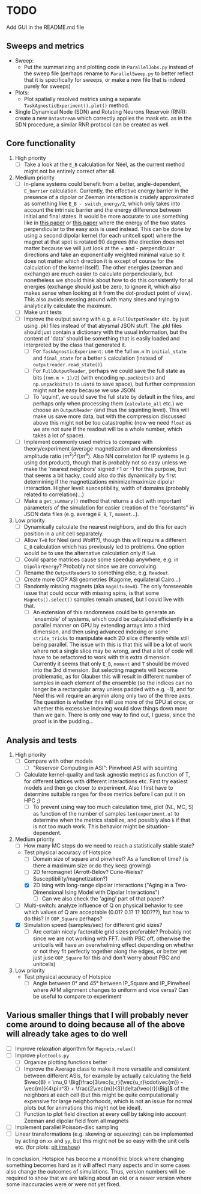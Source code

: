 # TODO

Add GUI in the README.md file

## Sweeps and metrics

- Sweep:
  - Put the summarizing and plotting code in `ParallelJobs.py` instead of the sweep file (perhaps rename to `ParallelSweep.py` to better reflect that it is specifically for sweeps, or make a new file that is indeed purely for sweeps)
- Plots:
  - Plot spatially resolved metrics using a separate `TaskAgnosticExperiment().plot()` method.
- Single Dynamical Node (SDN) and Rotating Neurons Reservoir (RNR): create a new `Datastream` which correctly applies the mask etc. as in the SDN procedure, a similar RNR protocol can be created as well.

## Core functionality

1. High priority
    - [ ] Take a look at the `E_B` calculation for Néel, as the current method might not be entirely correct after all.

2. Medium priority
    - [ ] In-plane systems could benefit from a better, angle-dependent, `E_barrier` calculation. Currently, the effective energy barrier in the presence of a dipolar or Zeeman interaction is crudely approximated as something like `E_B - switch_energy/2`, which only takes into account the intrinsic barrier and the energy difference between initial and final states. It would be more accurate to use something like in [this paper](https://doi.org/10.1088/1367-2630/abe3ad) or [this paper](https://doi.org/10.1103/PhysRevB.102.064410) where the energy of the two states perpendicular to the easy axis is used instead. This can be done by using a second dipolar kernel (for each unitcell spot) where the magnet at that spot is rotated 90 degrees (the direction does not matter because we will just look at the + and - perpendicular directions and take an exponentially weighted minimal value so it does not matter which direction it is except of course for the calculation of the kernel itself). The other energies (zeeman and exchange) are much easier to calculate perpendicularly, but nonetheless we should think about how to do this consistently for all energies (exchange should just be zero, to ignore it, which also makes sense when looking at it from the dot-product point of view). This also avoids messing around with many sines and trying to analytically calculate the maximum.
    - [ ] Make unit tests
    - [ ] Improve the output saving with e.g. a `FullOutputReader` etc. by just using .pkl files instead of that abysmal JSON stuff. The .pkl files should just contain a dictionary with the usual information, but the content of 'data' should be something that is easily loaded and interpreted by the class that generated it.
        - [ ] For `TaskAgnosticExperiment`: use the full `mm.m` in `initial_state` and `final_state` for a better `S` calculation (instead of `outputreader.read_state()`).
        - [ ] For `FullOutputReader`, perhaps we could save the full state as bits (`(mm.m + 1)/2`) (with encoding `np.packbits()` and `np.unpackbits()` to `uint8` to save space), but further compression might not be easy because we use JSON.
        - [ ] To 'squint', we could save the full state by default in the files, and perhaps only when processing them (`calculate_all` etc.) we choose an `OutputReader` (and thus the squinting level). This will make us save more data, but with the compression discussed above this might not be too catastrophic (now we need `float` as we are not sure if the readout will be a whole number, which takes a lot of space).
    - [ ] Implement commonly used metrics to compare with theory/experiment (average magnetization and dimensionless amplitude ratio  $\langle m^2 \rangle^2/\langle m^4 \rangle$. Also NN correlation for IP systems (e.g. using dot product), though that is probably not so easy unless we make the 'nearest neighbors' signed +1 or -1 for this purpose, but that seems a bit hacky, could also do this dynamically by first determining if the magnetizations minimize/maximize dipolar interaction. Higher level: susceptibility, width of domains (probably related to correlation)...)
    - [ ] Make a `get_summary()` method that returns a dict with important parameters of the simulation for easier creation of the "constants" in JSON data files (e.g. average `E_B`, `T`, `moment`...).

3. Low priority
    - [ ] Dynamically calculate the nearest neighbors, and do this for each position in a unit cell separately.
    - [ ] Allow `T=0` for Néel (and Wolff?), though this will require a different `E_B` calculation which has previously led to problems. One option would be to use the alternative calculation only if `T=0`.
    - [ ] Could sparse matrices cause some speedup anywhere, e.g. in `DipolarEnergy`? Probably not since we are convolving.
    - [ ] Rename the `OutputReader`s to something else, e.g. `Readout`.
    - [ ] Create more OOP ASI geometries (Kagome, equilateral Cairo...)
    - [ ] Randomly missing magnets (aka `magnitude=0`). The only foreseeable issue that could occur with missing spins, is that some `Magnets().select()` samples remain unused, but I could live with that.
        - [ ] An extension of this randomness could be to generate an 'ensemble' of systems, which could be calculated efficiently in a parallel manner on GPU by extending arrays into a third dimension, and then using advanced indexing or some `stride_tricks` to manipulate each 2D slice differently while still being parallel. The issue with this is that this will be a lot of work where not a single slice may be wrong, and that a lot of code will have to be refactored to work with this extra dimension. Currently it seems that only `E_B`, `moment` and `T` should be moved into the 3rd dimension. But selecting magnets will become problematic, as for Glauber this will result in different number of samples in each element of the ensemble (so the indices can no longer be a rectangular array unless padded with e.g. -1), and for Néel this will require an argmin along only two of the three axes. The question is whether this will use more of the GPU at once, or whether this excessive indexing would slow things down more than we gain. There is only one way to find out, I guess, since the proof is in the pudding...

## Analysis and tests

1. High priority
    - [ ] Compare with other models
        - [ ] "Reservoir Computing in ASI": Pinwheel ASI with squinting
    - [ ] Calculate kernel-quality and task agnostic metrics as function of T, for different lattices with different interactions etc. First try easiest models and then go closer to experiment. Also I first have to determine suitable ranges for these metrics before I can put it on HPC ;)
        - [ ] To prevent using way too much calculation time, plot (NL, MC, S) as function of the number of samples `len(experiment.u)` to determine when the metrics stabilize, and possibly also `k` if that is not too much work. This behavior might be situation-dependent.

2. Medium priority
    - [ ] How many MC steps do we need to reach a statistically stable state?
    - Test physical accuracy of Hotspice
        - [ ] Domain size of square and pinwheel? As a function of time? (is there a maximum size or do they keep growing)
        - [ ] 2D ferromagnet (Arrott-Belov? Curie-Weiss? Susceptibility/magnetization?)
        - [x] 2D Ising with long-range dipolar interactions ("Aging in a Two-Dimensional Ising Model with Dipolar Interactions")
            - [ ] Can we also check the 'aging' part of that paper?
    - [ ] Multi-switch: analyze influence of Q on physical behavior to see which values of Q are acceptable (0.01? 0.1? 1? 100???), but how to do this? In `OOP_Square` perhaps?
    - [x] Simulation speed (samples/sec) for different grid sizes?
        - [ ] Are certain nicely factorable grid sizes preferable? Probably not since we are not working with FFT. (with PBC off, otherwise the unitcells will have an overwhelming effect depending on whether or not they fit perfectly together along the edges, or better yet just juse `OOP_Square` for this and don't worry about PBC and unitcells)

3. Low priority
    - Test physical accuracy of Hotspice
        - [ ] Angle between 0° and 45° between IP_Square and IP_Pinwheel where AFM alignment changes to uniform and vice versa? Can be useful to compare to experiment

## Various smaller things that I will probably never come around to doing because all of the above will already take ages to do well

- [ ] Improve relaxation algorithm for `Magnets.relax()`
- [ ] Improve `plottools.py`
  - [ ] Organize plotting functions better
  - [ ] Improve the Average class to make it more versatile and consistent between different ASIs, for example by actually calculating the field $\vec{B} = \mu_0 \Big[\frac{3\vec{u_r}(\vec{u_r}\cdot\vec{m}) - \vec{m}}{4\pi r^3} + \frac{2\vec{m}}{3}\delta(\vec{r})\Big]$ of the neighbors at each cell (but this might be quite computationally expensive for large neighborhoods, which is not an issue for normal plots but for animations this might not be ideal).
  - [ ] Function to plot field direction at every cell by taking into account Zeeman and dipolar field from all magnets
- [ ] Implement parallel Poisson-disc sampling
- [ ] Linear transformations (e.g. skewing or squeezing) can be implemented by acting on `xx` and `yy`, but this might not be so easy with the unit cells etc. (for plots: [plt imshow](https://matplotlib.org/stable/gallery/images_contours_and_fields/affine_image.html "Affine transform of an image for skewed geometries"))

In conclusion, Hotspice has become a monolithic block where changing something becomes hard as it will affect many aspects and in some cases also change the outcomes of simulations. Thus, version numbers will be required to show that we are talking about an old or a newer version where some inaccuracies were or were not yet fixed.
